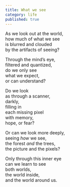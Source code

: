 ```yaml
---
title: What we see
category: life
published: true
---
```


As we look out at the world,  
how much of what we see  
is blurred and clouded   
by the artifacts of seeing?  
  
Through the mind’s eye,  
filtered and quantized,  
do we only see   
what we expect,  
or can understand?  
  
Do we look  
as through a scanner,  
darkly,  
filling in  
each missing pixel  
with memory,  
hope, or fear?  
  
Or can we look more deeply,  
seeing *how* we see,  
the forest *and* the trees,  
the picture and the pixels?  
  
Only through this inner eye    
can we learn to see   
both worlds,  
the world inside,  
and the world around us.
